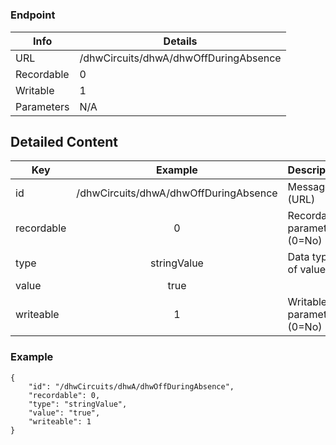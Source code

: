 # 



### Endpoint

| Info  | Details |
| ------------- | ------------- |
| URL   | /dhwCircuits/dhwA/dhwOffDuringAbsence   |
| Recordable   | 0   |
| Writable   | 1   |
| Parameters  | N/A  |

## Detailed Content

|  Key  | Example | Description |
| ------------- | :------: | ------------------------------ |
|  id | /dhwCircuits/dhwA/dhwOffDuringAbsence | Message ID (URL) |
|  recordable | 0 | Recordable parameter (0=No) |
|  type | stringValue | Data type of value |
|  value | true |  |
|  writeable | 1 | Writable parameter (0=No) |

### Example
```
{
    "id": "/dhwCircuits/dhwA/dhwOffDuringAbsence",
    "recordable": 0,
    "type": "stringValue",
    "value": "true",
    "writeable": 1
}
```
